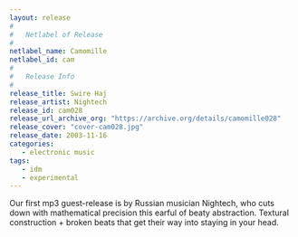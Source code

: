 ```yaml
---
layout: release
#
#   Netlabel of Release
#
netlabel_name: Camomille
netlabel_id: cam
#
#   Release Info
#
release_title: Swire Haj
release_artist: Nightech
release_id: cam028
release_url_archive_org: "https://archive.org/details/camomille028"
release_cover: "cover-cam028.jpg"
release_date: 2003-11-16
categories:
   - electronic music
tags:
   - idm
   - experimental
---
```

Our first mp3 guest-release is by Russian musician Nightech, who cuts down with mathematical precision this earful of beaty abstraction. Textural construction + broken beats that get their way into staying in your head.
